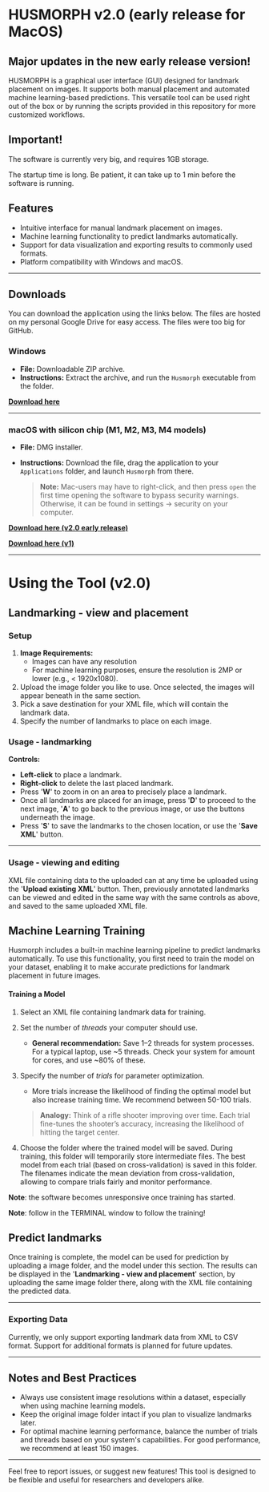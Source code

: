 # HUSMORPH v2.0 (early release for MacOS)

## Major updates in the new early release version!

HUSMORPH is a graphical user interface (GUI) designed for landmark placement on images. It supports both manual placement and automated machine learning-based predictions. This versatile tool can be used right out of the box or by running the scripts provided in this repository for more customized workflows.

## Important!

The software is currently very big, and requires 1GB storage.

The startup time is long. Be patient, it can take up to 1 min before the software is running.

## Features
- Intuitive interface for manual landmark placement on images.
- Machine learning functionality to predict landmarks automatically.
- Support for data visualization and exporting results to commonly used formats.
- Platform compatibility with Windows and macOS.

---

## Downloads

You can download the application using the links below. The files are hosted on my personal Google Drive for easy access. The files were too big for GitHub.

### Windows
- **File:** Downloadable ZIP archive.
- **Instructions:** Extract the archive, and run the `Husmorph` executable from the folder.

**[Download here](https://drive.google.com/file/d/1IC0XUQLshbcBHlt7jbdVgdt0UKDWJ3I_/view?usp=drivesdk)**

---

### macOS with silicon chip (M1, M2, M3, M4 models)
- **File:** DMG installer.
- **Instructions:** Download the file, drag the application to your `Applications` folder, and launch `Husmorph` from there.

   > **Note:** Mac-users may have to right-click, and then press `open` the first time opening the software to bypass security warnings. Otherwise, it can be found in settings -> security on your computer.

**[Download here (v2.0 early release)](https://drive.google.com/file/d/1EeeiWF8GwBHTh2vyoDpooLWOXrgU_RS9/view?usp=sharing)**

**[Download here (v1)](https://drive.google.com/file/d/1Weko3YBif2mEi5Uz-tU1BdMo0vcGYBuT/view?usp=share_link)**




---

# Using the Tool (v2.0)

## Landmarking - view and placement

### Setup
1. **Image Requirements:**
   - Images can have any resolution
   - For machine learning purposes, ensure the resolution is 2MP or lower (e.g., < 1920x1080).
2. Upload the image folder you like to use. Once selected, the images will appear beneath in the same section.
3. Pick a save destination for your XML file, which will contain the landmark data.
4. Specify the number of landmarks to place on each image.

### Usage - landmarking

 **Controls:**
  - **Left-click** to place a landmark.
  - **Right-click** to delete the last placed landmark.
  - Press '**W**' to zoom in on an area to precisely place a landmark.
  - Once all landmarks are placed for an image, press '**D**' to proceed to the next image, '**A**' to go back to the previous image, or use the buttons underneath the image.
  - Press '**S**' to save the landmarks to the chosen location, or use the '**Save XML**' button.

---

### Usage - viewing and editing

   XML file containing data to the uploaded can at any time be uploaded using the '**Upload existing XML**' button. Then, previously annotated landmarks can be viewed and edited in the same way with the same controls as above, and saved to the same uploaded XML file.

## Machine Learning Training

Husmorph includes a built-in machine learning pipeline to predict landmarks automatically. To use this functionality, you first need to train the model on your dataset, enabling it to make accurate predictions for landmark placement in future images.

#### Training a Model
1. Select an XML file containing landmark data for training.
2. Set the number of *threads* your computer should use.
   - **General recommendation:** Save 1–2 threads for system processes. For a typical laptop, use ~5 threads. Check your system for amount for cores, and use ~80% of these.
3. Specify the number of *trials* for parameter optimization.
   - More trials increase the likelihood of finding the optimal model but also increase training time. We recommend between 50-100 trials.

   > **Analogy:** Think of a rifle shooter improving over time. Each trial fine-tunes the shooter’s accuracy, increasing the likelihood of hitting the target center.
4. Choose the folder where the trained model will be saved. During training, this folder will temporarily store intermediate files. The best model from each trial (based on cross-validation) is saved in this folder. The filenames indicate the mean deviation from cross-validation, allowing to compare trials fairly and monitor performance.

**Note**: the software becomes unresponsive once training has started.

**Note**: follow in the TERMINAL window to follow the training!

## Predict landmarks

Once training is complete, the model can be used for prediction by uploading a image folder, and the model under this section. The results can be displayed in the '**Landmarking - view and placement**' section, by uploading the same image folder there, along with the XML file containing the predicted data.

---

### Exporting Data

Currently, we only support exporting landmark data from XML to CSV format. Support for additional formats is planned for future updates.

---

## Notes and Best Practices
- Always use consistent image resolutions within a dataset, especially when using machine learning models.
- Keep the original image folder intact if you plan to visualize landmarks later.
- For optimal machine learning performance, balance the number of trials and threads based on your system's capabilities. For good performance, we recommend at least 150 images.

---

Feel free to report issues, or suggest new features! This tool is designed to be flexible and useful for researchers and developers alike.

